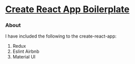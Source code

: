 # [Create React App Boilerplate](https://github.com/facebookincubator/create-react-app)

### About

I have included the following to the create-react-app:

1. Redux
2. Eslint Airbnb
3. Material UI
